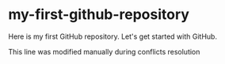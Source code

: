 # my-first-github-repository

Here is my first GitHub repository. Let's get started with GitHub.

This line was modified manually during conflicts resolution
